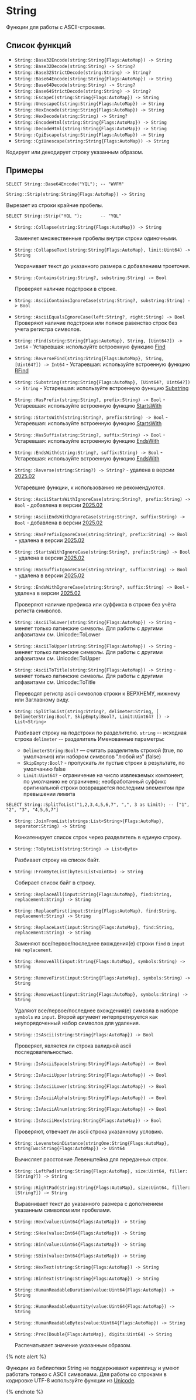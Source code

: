 # String

Функции для работы с ASCII-строками.

## Список функций

* `String::Base32Encode(string:String{Flags:AutoMap}) -> String`
* `String::Base32Decode(string:String) -> String?`
* `String::Base32StrictDecode(string:String) -> String?`
* `String::Base64Encode(string:String{Flags:AutoMap}) -> String`
* `String::Base64Decode(string:String) -> String?`
* `String::Base64StrictDecode(string:String) -> String?`
* `String::EscapeC(string:String{Flags:AutoMap}) -> String`
* `String::UnescapeC(string:String{Flags:AutoMap}) -> String`
* `String::HexEncode(string:String{Flags:AutoMap}) -> String`
* `String::HexDecode(string:String) -> String?`
* `String::EncodeHtml(string:String{Flags:AutoMap}) -> String`
* `String::DecodeHtml(string:String{Flags:AutoMap}) -> String`
* `String::CgiEscape(string:String{Flags:AutoMap}) -> String`
* `String::CgiUnescape(string:String{Flags:AutoMap}) -> String`

Кодирует или декодирует строку указанным образом.

## Примеры

```yql
SELECT String::Base64Encode("YQL"); -- "WVFM"
```

`String::Strip(string:String{Flags:AutoMap}) -> String`

Вырезает из строки крайние пробелы.

```yql
SELECT String::Strip("YQL ");       -- "YQL"
```

* `String::Collapse(string:String{Flags:AutoMap}) -> String`

  Заменяет множественные пробелы внутри строки одиночными.

* `String::CollapseText(string:String{Flags:AutoMap}, limit:Uint64) -> String`

  Укорачивает текст до указанного размера с добавлением троеточия.

* `String::Contains(string:String?, substring:String) -> Bool`

  Проверяет наличие подстроки в строке.

* `String::AsciiContainsIgnoreCase(string:String?, substring:String) -> Bool`
* `String::AsciiEqualsIgnoreCase(left:String?, right:String) -> Bool`
  Проверяют наличие подстроки или полное равенство строк без учета регистра символов.

* `String::Find(string:String{Flags:AutoMap}, String, [Uint64?]) -> Int64` - Устаревшая: используйте встроенную функцию [Find](../../builtins/basic.md#find)
* `String::ReverseFind(string:String{Flags:AutoMap}, String, [Uint64?]) -> Int64` - Устаревшая: используйте встроенную функцию [RFind](../../builtins/basic.md#rfind)
* `String::Substring(string:String{Flags:AutoMap}, [Uint64?, Uint64?]) -> String` - Устаревшая: используйте встроенную функцию [Substring](../../builtins/basic.md#substring)
* `String::HasPrefix(string:String?, prefix:String) -> Bool` - Устаревшая: используйте встроенную функцию [StartsWith](../../builtins/basic.md#starts_ends_with)
* `String::StartsWith(string:String?, prefix:String) -> Bool` - Устаревшая: используйте встроенную функцию [StartsWith](../../builtins/basic.md#starts_ends_with)
* `String::HasSuffix(string:String?, suffix:String) -> Bool` - Устаревшая: используйте встроенную функцию [EndsWith](../../builtins/basic.md#starts_ends_with)
* `String::EndsWith(string:String?, suffix:String) -> Bool` - Устаревшая: используйте встроенную функцию [EndsWith](../../builtins/basic.md#starts_ends_with)
* `String::Reverse(string:String?) -> String?` - удалена в версии [2025.02](../../changelog/2025.02.md#string-module)

  Устаревшие функции, к использованию не рекомендуются.

* `String::AsciiStartsWithIgnoreCase(string:String?, prefix:String) -> Bool` - добавлена в версии [2025.02](../../changelog/2025.02.md#string-module)
* `String::AsciiEndsWithIgnoreCase(string:String?, suffix:String) -> Bool` - добавлена в версии [2025.02](../../changelog/2025.02.md#string-module)
* `String::HasPrefixIgnoreCase(string:String?, prefix:String) -> Bool` - удалена в версии [2025.02](../../changelog/2025.02.md#string-module)
* `String::StartsWithIgnoreCase(string:String?, prefix:String) -> Bool` - удалена в версии [2025.02](../../changelog/2025.02.md#string-module)
* `String::HasSuffixIgnoreCase(string:String?, suffix:String) -> Bool` - удалена в версии [2025.02](../../changelog/2025.02.md#string-module)
* `String::EndsWithIgnoreCase(string:String?, suffix:String) -> Bool` - удалена в версии [2025.02](../../changelog/2025.02.md#string-module)

  Проверяют наличие префикса или суффикса в строке без учёта региста символов.

* `String::AsciiToLower(string:String{Flags:AutoMap}) -> String` - меняет только латинские символы. Для работы с другими алфавитами см. Unicode::ToLower
* `String::AsciiToUpper(string:String{Flags:AutoMap}) -> String` - меняет только латинские символы. Для работы с другими алфавитами см. Unicode::ToUpper
* `String::AsciiToTitle(string:String{Flags:AutoMap}) -> String` - меняет только латинские символы. Для работы с другими алфавитами см. Unicode::ToTitle

  Переводят регистр ascii символов строки к ВЕРХНЕМУ, нижнему или Заглавному виду.

* `String::SplitToList(string:String?, delimeter:String, [ DelimeterString:Bool?, SkipEmpty:Bool?, Limit:Uint64? ]) -> List<String>`

  Разбивает строку на подстроки по разделителю.
  `string` -- исходная строка
  `delimeter` -- разделитель
  Именованные параметры:

  - `DelimeterString:Bool?` — считать разделитель строкой (true, по умолчанию) или набором символов "любой из" (false)
  - `SkipEmpty:Bool?` - пропускать ли пустые строки в результате, по умолчанию false
  - `Limit:Uint64?` - ограничение на число извлекаемых компонент, по умолчанию не ограничено; необработанный суффикс оригинальной строки возвращается последним элементом при превышении лимита

```yql
SELECT String::SplitToList("1,2,3,4,5,6,7", ",", 3 as Limit); -- ["1", "2", "3", "4,5,6,7"]
```

* `String::JoinFromList(strings:List<String>{Flags:AutoMap}, separator:String) -> String`

  Конкатенирует список строк через разделитель в единую строку.

* `String::ToByteList(string:String) -> List<Byte>`

  Разбивает строку на список байт.

* `String::FromByteList(bytes:List<Uint8>) -> String`

  Собирает список байт в строку.

* `String::ReplaceAll(input:String{Flags:AutoMap}, find:String, replacement:String) -> String`
* `String::ReplaceFirst(input:String{Flags:AutoMap}, find:String, replacement:String) -> String`
* `String::ReplaceLast(input:String{Flags:AutoMap}, find:String, replacement:String) -> String`

  Заменяют все/первое/последнее вхождения(е) строки `find` в `input` на `replacement`.

* `String::RemoveAll(input:String{Flags:AutoMap}, symbols:String) -> String`
* `String::RemoveFirst(input:String{Flags:AutoMap}, symbols:String) -> String`
* `String::RemoveLast(input:String{Flags:AutoMap}, symbols:String) -> String`

  Удаляют все/первое/последнее вхождения(е) символа в наборе `symbols` из `input`. Второй аргумент интерпретируется как неупорядоченный набор символов для удаления.

* `String::IsAscii(string:String{Flags:AutoMap}) -> Bool`

  Проверяет, является ли строка валидной ascii последовательностью.

* `String::IsAsciiSpace(string:String{Flags:AutoMap}) -> Bool`
* `String::IsAsciiUpper(string:String{Flags:AutoMap}) -> Bool`
* `String::IsAsciiLower(string:String{Flags:AutoMap}) -> Bool`
* `String::IsAsciiAlpha(string:String{Flags:AutoMap}) -> Bool`
* `String::IsAsciiAlnum(string:String{Flags:AutoMap}) -> Bool`
* `String::IsAsciiHex(string:String{Flags:AutoMap}) -> Bool`

  Проверяют, отвечает ли ascii строка указанному условию.

* `String::LevensteinDistance(stringOne:String{Flags:AutoMap}, stringTwo:String{Flags:AutoMap}) -> Uint64`

  Вычисляет расстояние Левенштейна для переданных строк.

* `String::LeftPad(string:String{Flags:AutoMap}, size:Uint64, filler:[String?]) -> String`
* `String::RightPad(string:String{Flags:AutoMap}, size:Uint64, filler:[String?]) -> String`

  Выравнивает текст до указанного размера с дополнением указанным символом или пробелами.

* `String::Hex(value:Uint64{Flags:AutoMap}) -> String`
* `String::SHex(value:Int64{Flags:AutoMap}) -> String`
* `String::Bin(value:Uint64{Flags:AutoMap}) -> String`
* `String::SBin(value:Int64{Flags:AutoMap}) -> String`
* `String::HexText(string:String{Flags:AutoMap}) -> String`
* `String::BinText(string:String{Flags:AutoMap}) -> String`
* `String::HumanReadableDuration(value:Uint64{Flags:AutoMap}) -> String`
* `String::HumanReadableQuantity(value:Uint64{Flags:AutoMap}) -> String`
* `String::HumanReadableBytes(value:Uint64{Flags:AutoMap}) -> String`
* `String::Prec(Double{Flags:AutoMap}, digits:Uint64) -> String`

  Распечатывает значение указанным образом.

{% note alert %}

Функции из библиотеки String не поддерживают кириллицу и умеют работать только с ASCII символами. Для работы со строками в кодировке UTF-8 используйте функции из [Unicode](unicode.md).

{% endnote %}
